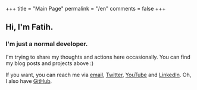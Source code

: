 +++
title = "Main Page"
permalink = "/en"
comments = false
+++

## Hi, I'm Fatih.

### I'm just a normal developer.

I'm trying to share my thoughts and actions here occasionally. You can find my blog posts and projects above :)



If you want, you can reach me via [email](mailto:fth.dgn@outlook.com), [Twitter](https://twitter.com/fatihdgntr), [YouTube](https://www.youtube.com/channel/UCL_3Q1jbOhNuhcThWpeRLSA) and [LinkedIn](https://www.linkedin.com/in/fatihdgn). Oh, I also have [GitHub](https://github.com/fatihdgn).

